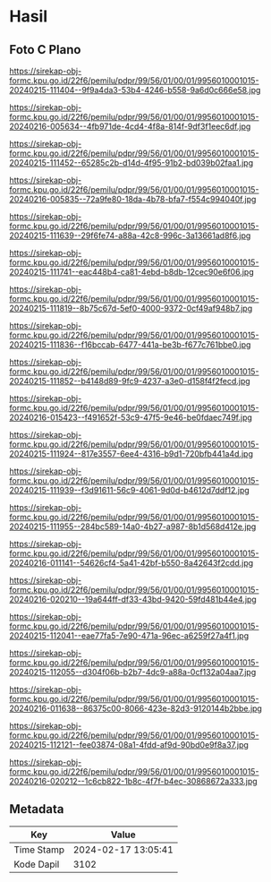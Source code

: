 # Hasil

## Foto C Plano

https://sirekap-obj-formc.kpu.go.id/22f6/pemilu/pdpr/99/56/01/00/01/9956010001015-20240215-111404--9f9a4da3-53b4-4246-b558-9a6d0c666e58.jpg

https://sirekap-obj-formc.kpu.go.id/22f6/pemilu/pdpr/99/56/01/00/01/9956010001015-20240216-005634--4fb971de-4cd4-4f8a-814f-9df3f1eec6df.jpg

https://sirekap-obj-formc.kpu.go.id/22f6/pemilu/pdpr/99/56/01/00/01/9956010001015-20240215-111452--65285c2b-d14d-4f95-91b2-bd039b02faa1.jpg

https://sirekap-obj-formc.kpu.go.id/22f6/pemilu/pdpr/99/56/01/00/01/9956010001015-20240216-005835--72a9fe80-18da-4b78-bfa7-f554c994040f.jpg

https://sirekap-obj-formc.kpu.go.id/22f6/pemilu/pdpr/99/56/01/00/01/9956010001015-20240215-111639--29f6fe74-a88a-42c8-996c-3a13661ad8f6.jpg

https://sirekap-obj-formc.kpu.go.id/22f6/pemilu/pdpr/99/56/01/00/01/9956010001015-20240215-111741--eac448b4-ca81-4ebd-b8db-12cec90e6f06.jpg

https://sirekap-obj-formc.kpu.go.id/22f6/pemilu/pdpr/99/56/01/00/01/9956010001015-20240215-111819--8b75c67d-5ef0-4000-9372-0cf49af948b7.jpg

https://sirekap-obj-formc.kpu.go.id/22f6/pemilu/pdpr/99/56/01/00/01/9956010001015-20240215-111836--f16bccab-6477-441a-be3b-f677c761bbe0.jpg

https://sirekap-obj-formc.kpu.go.id/22f6/pemilu/pdpr/99/56/01/00/01/9956010001015-20240215-111852--b4148d89-9fc9-4237-a3e0-d158f4f2fecd.jpg

https://sirekap-obj-formc.kpu.go.id/22f6/pemilu/pdpr/99/56/01/00/01/9956010001015-20240216-015423--f491652f-53c9-47f5-9e46-be0fdaec749f.jpg

https://sirekap-obj-formc.kpu.go.id/22f6/pemilu/pdpr/99/56/01/00/01/9956010001015-20240215-111924--817e3557-6ee4-4316-b9d1-720bfb441a4d.jpg

https://sirekap-obj-formc.kpu.go.id/22f6/pemilu/pdpr/99/56/01/00/01/9956010001015-20240215-111939--f3d91611-56c9-4061-9d0d-b4612d7ddf12.jpg

https://sirekap-obj-formc.kpu.go.id/22f6/pemilu/pdpr/99/56/01/00/01/9956010001015-20240215-111955--284bc589-14a0-4b27-a987-8b1d568d412e.jpg

https://sirekap-obj-formc.kpu.go.id/22f6/pemilu/pdpr/99/56/01/00/01/9956010001015-20240216-011141--54626cf4-5a41-42bf-b550-8a42643f2cdd.jpg

https://sirekap-obj-formc.kpu.go.id/22f6/pemilu/pdpr/99/56/01/00/01/9956010001015-20240216-020210--19a644ff-df33-43bd-9420-59fd481b44e4.jpg

https://sirekap-obj-formc.kpu.go.id/22f6/pemilu/pdpr/99/56/01/00/01/9956010001015-20240215-112041--eae77fa5-7e90-471a-96ec-a6259f27a4f1.jpg

https://sirekap-obj-formc.kpu.go.id/22f6/pemilu/pdpr/99/56/01/00/01/9956010001015-20240215-112055--d304f06b-b2b7-4dc9-a88a-0cf132a04aa7.jpg

https://sirekap-obj-formc.kpu.go.id/22f6/pemilu/pdpr/99/56/01/00/01/9956010001015-20240216-011638--86375c00-8066-423e-82d3-9120144b2bbe.jpg

https://sirekap-obj-formc.kpu.go.id/22f6/pemilu/pdpr/99/56/01/00/01/9956010001015-20240215-112121--fee03874-08a1-4fdd-af9d-90bd0e9f8a37.jpg

https://sirekap-obj-formc.kpu.go.id/22f6/pemilu/pdpr/99/56/01/00/01/9956010001015-20240216-020212--1c6cb822-1b8c-4f7f-b4ec-30868672a333.jpg


## Metadata

| Key        | Value               |
| ---------- | ------------------- |
| Time Stamp | 2024-02-17 13:05:41 |
| Kode Dapil | 3102                |



